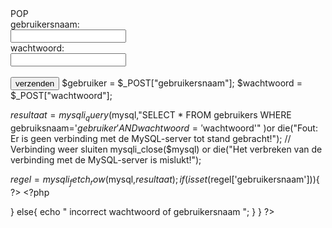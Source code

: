 
<html>
<head> POP  </head>

<form method="post">
gebruikersnaam:<br>
<input type="text" name="gebruikersnaam" size=" 20"/><br>
wachtwoord:<br>
<input type="text" name="wachtwoord" size=" 20"/><br></br>
<input type="submit" name="log in" value= "verzenden"/> 

</html>
<?php
if(isset($_POST["verzend"]))
{
// Hier wordt connectie gemaakt met de database
$mysql = mysqli_connect($server,$user,$pass,$db) or die("Fout: Er is geen verbinding met de MySQL-server tot stand gebracht!");

$gebruiker = $_POST["gebruikersnaam"];
$wachtwoord = $_POST["wachtwoord"];

$resultaat = mysqli_query($mysql,"SELECT * FROM gebruikers WHERE gebruiksnaam='$gebruiker' AND wachtwoord='$wachtwoord'" )or die("Fout: Er is geen verbinding met de MySQL-server tot stand gebracht!");
// Verbinding weer sluiten
mysqli_close($mysql) or die("Het verbreken van de verbinding met de MySQL-server is mislukt!");

$regel = mysqli_fetch_row($mysql,$resultaat);
if(isset($regel['gebruikersnaam'])){
	?>
	<link rel="stylesheet" type="php" href="script3.php">
	<?php

}
else{
	echo " incorrect wachtwoord of gebruikersnaam ";
}
}
?>
